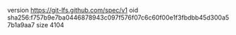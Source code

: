 version https://git-lfs.github.com/spec/v1
oid sha256:f757b9e7ba0446878943c097f576f07c6c60f00e1f3fbdbb45d300a57b1a9aa7
size 4104
